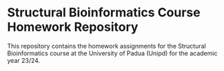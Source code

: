 # Structural Bioinformatics Course Homework Repository

This repository contains the homework assignments for the Structural Bioinformatics course at the University of Padua (Unipd) for the academic year 23/24.
